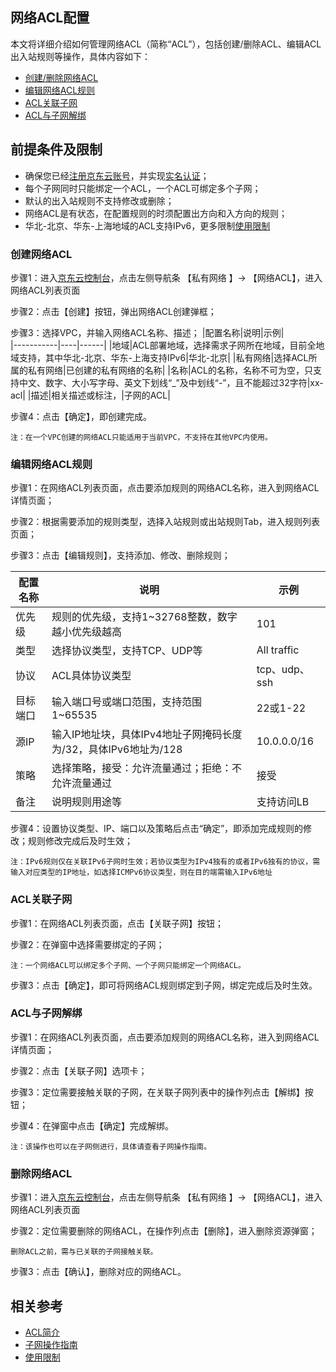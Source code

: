## **网络ACL配置**

本文将详细介绍如何管理网络ACL（简称“ACL”），包括创建/删除ACL、编辑ACL出入站规则等操作，具体内容如下：

- [创建/删除网络ACL](network-acl-configuration#user-content-1)
- [编辑网络ACL规则](network-acl-configuration#user-content-2)
- [ACL关联子网](network-acl-configuration#user-content-3)
- [ACL与子网解绑](network-acl-configuration#user-content-4)

## 前提条件及限制

- 确保您已经[注册京东云账号](https://user.jdcloud.com/register?returnUrl=https%3A%2F%2Fwww.jdcloud.com%2F)，并实现[实名认证](https://docs.jdcloud.com/cn/real-name-verification/introduction)；
- 每个子网同时只能绑定一个ACL，一个ACL可绑定多个子网；
- 默认的出入站规则不支持修改或删除；
- 网络ACL是有状态，在配置规则的时须配置出方向和入方向的规则；
- 华北-北京、华东-上海地域的ACL支持IPv6，更多限制[使用限制](../Introduction/Restrictions.md)

### **创建网络ACL**

<div id="user-content-1"> </div>

步骤1：进入[京东云控制台](https://console.jdcloud.com/overview)，点击左侧导航条 【私有网络 】-> 【网络ACL】，进入网络ACL列表页面

步骤2：点击【创建】按钮，弹出网络ACL创建弹框；

步骤3：选择VPC，并输入网络ACL名称、描述；
|配置名称|说明|示例|   
|-----------|----|------|
|地域|ACL部署地域，选择需求子网所在地域，目前全地域支持，其中华北-北京、华东-上海支持IPv6|华北-北京|
|私有网络|选择ACL所属的私有网络|已创建的私有网络的名称|
|名称|ACL的名称，名称不可为空，只支持中文、数字、大小写字母、英文下划线“_”及中划线“-”，且不能超过32字符|xx-acl|
|描述|相关描述或标注，|子网的ACL|

步骤4：点击【确定】，即创建完成。
```
注：在一个VPC创建的网络ACL只能适用于当前VPC，不支持在其他VPC内使用。
```


### **编辑网络ACL规则**

<div id="user-content-2"> </div>

步骤1：在网络ACL列表页面，点击要添加规则的网络ACL名称，进入到网络ACL详情页面；

步骤2：根据需要添加的规则类型，选择入站规则或出站规则Tab，进入规则列表页面；

步骤3：点击【编辑规则】，支持添加、修改、删除规则；

|配置名称|说明|示例|   
|-----------|----|------|
|优先级|规则的优先级，支持1~32768整数，数字越小优先级越高|101|
|类型|选择协议类型，支持TCP、UDP等|All traffic|
|协议|ACL具体协议类型|tcp、udp、ssh|
|目标端口|输入端口号或端口范围，支持范围1~65535|22或1-22|
|源IP|输入IP地址块，具体IPv4地址子网掩码长度为/32，具体IPv6地址为/128|10.0.0.0/16|
|策略|选择策略，接受：允许流量通过；拒绝：不允许流量通过|接受|
|备注|说明规则用途等|支持访问LB|

步骤4：设置协议类型、IP、端口以及策略后点击“确定”，即添加完成规则的修改；规则修改完成后及时生效；

    注：IPv6规则仅在关联IPv6子网时生效；若协议类型为IPv4独有的或者IPv6独有的协议，需输入对应类型的IP地址，如选择ICMPv6协议类型，则在目的端需输入IPv6地址



### **ACL关联子网**

<div id="user-content-3"> </div>

步骤1：在网络ACL列表页面，点击【关联子网】按钮；

步骤2：在弹窗中选择需要绑定的子网；

    注：一个网络ACL可以绑定多个子网、一个子网只能绑定一个网络ACL。

步骤3：点击【确定】，即可将网络ACL规则绑定到子网，绑定完成后及时生效。


### **ACL与子网解绑**

<div id="user-content-4"> </div>

步骤1：在网络ACL列表页面，点击要添加规则的网络ACL名称，进入到网络ACL详情页面；

步骤2：点击【关联子网】选项卡；

步骤3：定位需要接触关联的子网，在关联子网列表中的操作列点击【解绑】按钮；

步骤4：在弹窗中点击【确定】完成解绑。

    注：该操作也可以在子网侧进行，具体请查看子网操作指南。


### 删除网络ACL

步骤1：进入[京东云控制台](https://console.jdcloud.com/overview)，点击左侧导航条 【私有网络 】-> 【网络ACL】，进入网络ACL列表页面

步骤2：定位需要删除的网络ACL，在操作列点击【删除】，进入删除资源弹窗；

```
删除ACL之前，需与已关联的子网接触关联。
```

步骤3：点击【确认】，删除对应的网络ACL。

## 相关参考

- [ACL简介](../Introduction/Features/Network-ACL-Features.md)
- [子网操作指南](Subnet-Configuration.md)
- [使用限制](../Introduction/Restrictions.md)
